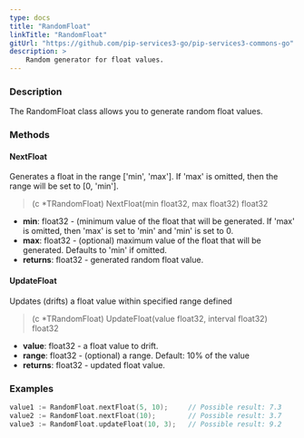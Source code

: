 ```yaml
---
type: docs
title: "RandomFloat"
linkTitle: "RandomFloat"
gitUrl: "https://github.com/pip-services3-go/pip-services3-commons-go"
description: >
    Random generator for float values.
---
```


### Description

The RandomFloat class allows you to generate random float values.

### Methods

#### NextFloat
Generates a float in the range ['min', 'max']. If 'max' is omitted, then the range will be set to [0, 'min'].

> (c *TRandomFloat) NextFloat(min float32, max float32) float32

- **min**: float32 - (minimum value of the float that will be generated. 
If 'max' is omitted, then 'max' is set to 'min' and 'min' is set to 0.
- **max**: float32 - (optional) maximum value of the float that will be generated. Defaults to 'min' if omitted.
- **returns**: float32 - generated random float value.

#### UpdateFloat
Updates (drifts) a float value within specified range defined

> (c *TRandomFloat) UpdateFloat(value float32, interval float32) float32

- **value**: float32 - a float value to drift.
- **range**: float32 - (optional) a range. Default: 10% of the value
- **returns**: float32 - updated float value.

### Examples

```go
value1 := RandomFloat.nextFloat(5, 10);     // Possible result: 7.3
value2 := RandomFloat.nextFloat(10);        // Possible result: 3.7
value3 := RandomFloat.updateFloat(10, 3);   // Possible result: 9.2

```